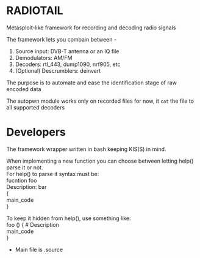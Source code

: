 # RADIOTAIL

Metasploit-like framework for recording and decoding radio signals

The framework lets you combain between -
1. Source input: DVB-T antenna or an IQ file
2. Demodulators: AM/FM
3. Decoders: rtl_443, dump1090, nrf905, etc
4. (Optional) Descrumblers: deinvert

The purpose is to automate and ease the identification stage of raw encoded data

The autopwn module works only on recorded files for now, it `cat` the file to all supported decoders


# Developers

The framework wrapper written in bash keeping KIS(S) in mind.

When implementing a new function you can choose between letting help() parse it or not.  
For help() to parse it syntax must be:  
fucntion foo  
Description: bar  
{  
  main_code  
}  
  
To keep it hidden from help(), use something like:  
foo () { # Description  
  main_code  
}  
  
* Main file is .source  
  
